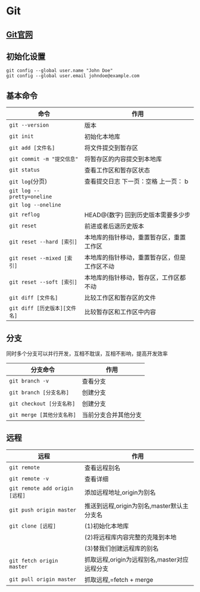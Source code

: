 # Git

## [Git官网](https://git-scm.com)

## 初始化设置
```git
git config --global user.name "John Doe"
git config --global user.email johndoe@example.com
```

## 基本命令

|  命令   | 作用  |
|  ----  | ----  |
| `git --version`  | 版本 |
| `git init`  |  初始化本地库 |
| `git add [文件名]`  | 将文件提交到暂存区 |
| `git commit -m "提交信息"`  | 将暂存区的内容提交到本地库 |
| `git status`  | 查看工作区和暂存区状态 |
| `git log`(分页)  | 查看提交日志 下一页：空格 上一页： b|
| `git log --pretty=oneline`  |  |
| `git log --oneline`  | |
| `git reflog` |HEAD@{数字} 回到历史版本需要多少步|
| `git reset` |前进或者后退历史版本|
| `git reset --hard [索引]` |本地库的指针移动，重置暂存区，重置工作区|
| `git reset --mixed [索引]` |本地库的指针移动，重置暂存区，但是工作区不动|
| `git reset --soft [索引]` |本地库的指针移动，暂存区，工作区都不动|
| `git diff [文件名]` |比较工作区和暂存区的文件|
| `git diff [历史版本][文件名] ` |比较暂存区和工作区中内容|

## 分支

同时多个分支可以并行开发，互相不耽误，互相不影响，提高开发效率

|  分支命令   | 作用  |
|  ----  | ----  |
| `git branch -v`  | 查看分支 |
| `git branch [分支名称]`  | 创建分支 |
| `git checkout [分支名称]`  | 创建分支 |
| `git merge [其他分支名称]`  | 当前分支合并其他分支 |

## 远程

|  远程   | 作用  |
|  ----  | ----  |
| `git remote`| 查看远程别名 |
| `git remote -v`| 查看详细 |
| `git remote add origin [远程]`| 添加远程地址,origin为别名 |
| `git push origin master`| 推送到远程,origin为别名,master默认主分支名 |
| `git clone [远程]`  | (1)初始化本地库 |
|   | (2)将远程库内容完整的克隆到本地 |
|  | (3)替我们创建远程库的别名 |
|`git fetch origin master`| 抓取远程,origin为远程别名,master对应远程分支 |
|`git pull origin master`| 抓取远程,=fetch + merge |

